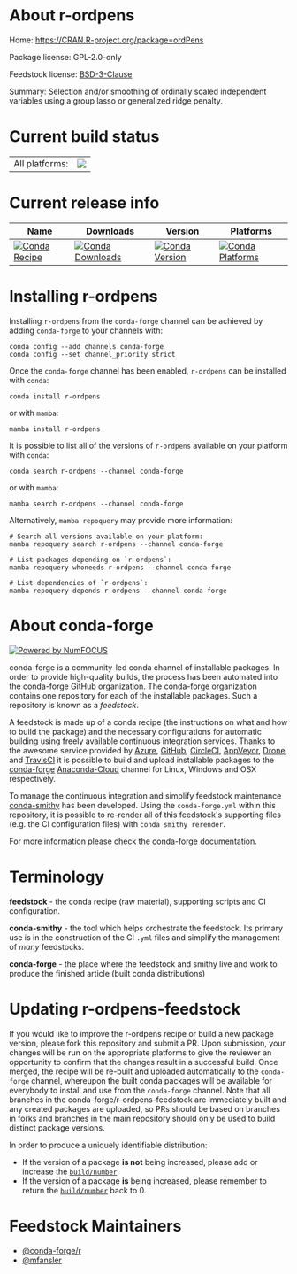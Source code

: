 About r-ordpens
===============

Home: https://CRAN.R-project.org/package=ordPens

Package license: GPL-2.0-only

Feedstock license: [BSD-3-Clause](https://github.com/conda-forge/r-ordpens-feedstock/blob/main/LICENSE.txt)

Summary: Selection and/or smoothing of ordinally scaled independent variables using a group lasso or generalized ridge penalty.

Current build status
====================


<table><tr><td>All platforms:</td>
    <td>
      <a href="https://dev.azure.com/conda-forge/feedstock-builds/_build/latest?definitionId=12386&branchName=main">
        <img src="https://dev.azure.com/conda-forge/feedstock-builds/_apis/build/status/r-ordpens-feedstock?branchName=main">
      </a>
    </td>
  </tr>
</table>

Current release info
====================

| Name | Downloads | Version | Platforms |
| --- | --- | --- | --- |
| [![Conda Recipe](https://img.shields.io/badge/recipe-r--ordpens-green.svg)](https://anaconda.org/conda-forge/r-ordpens) | [![Conda Downloads](https://img.shields.io/conda/dn/conda-forge/r-ordpens.svg)](https://anaconda.org/conda-forge/r-ordpens) | [![Conda Version](https://img.shields.io/conda/vn/conda-forge/r-ordpens.svg)](https://anaconda.org/conda-forge/r-ordpens) | [![Conda Platforms](https://img.shields.io/conda/pn/conda-forge/r-ordpens.svg)](https://anaconda.org/conda-forge/r-ordpens) |

Installing r-ordpens
====================

Installing `r-ordpens` from the `conda-forge` channel can be achieved by adding `conda-forge` to your channels with:

```
conda config --add channels conda-forge
conda config --set channel_priority strict
```

Once the `conda-forge` channel has been enabled, `r-ordpens` can be installed with `conda`:

```
conda install r-ordpens
```

or with `mamba`:

```
mamba install r-ordpens
```

It is possible to list all of the versions of `r-ordpens` available on your platform with `conda`:

```
conda search r-ordpens --channel conda-forge
```

or with `mamba`:

```
mamba search r-ordpens --channel conda-forge
```

Alternatively, `mamba repoquery` may provide more information:

```
# Search all versions available on your platform:
mamba repoquery search r-ordpens --channel conda-forge

# List packages depending on `r-ordpens`:
mamba repoquery whoneeds r-ordpens --channel conda-forge

# List dependencies of `r-ordpens`:
mamba repoquery depends r-ordpens --channel conda-forge
```


About conda-forge
=================

[![Powered by
NumFOCUS](https://img.shields.io/badge/powered%20by-NumFOCUS-orange.svg?style=flat&colorA=E1523D&colorB=007D8A)](https://numfocus.org)

conda-forge is a community-led conda channel of installable packages.
In order to provide high-quality builds, the process has been automated into the
conda-forge GitHub organization. The conda-forge organization contains one repository
for each of the installable packages. Such a repository is known as a *feedstock*.

A feedstock is made up of a conda recipe (the instructions on what and how to build
the package) and the necessary configurations for automatic building using freely
available continuous integration services. Thanks to the awesome service provided by
[Azure](https://azure.microsoft.com/en-us/services/devops/), [GitHub](https://github.com/),
[CircleCI](https://circleci.com/), [AppVeyor](https://www.appveyor.com/),
[Drone](https://cloud.drone.io/welcome), and [TravisCI](https://travis-ci.com/)
it is possible to build and upload installable packages to the
[conda-forge](https://anaconda.org/conda-forge) [Anaconda-Cloud](https://anaconda.org/)
channel for Linux, Windows and OSX respectively.

To manage the continuous integration and simplify feedstock maintenance
[conda-smithy](https://github.com/conda-forge/conda-smithy) has been developed.
Using the ``conda-forge.yml`` within this repository, it is possible to re-render all of
this feedstock's supporting files (e.g. the CI configuration files) with ``conda smithy rerender``.

For more information please check the [conda-forge documentation](https://conda-forge.org/docs/).

Terminology
===========

**feedstock** - the conda recipe (raw material), supporting scripts and CI configuration.

**conda-smithy** - the tool which helps orchestrate the feedstock.
                   Its primary use is in the construction of the CI ``.yml`` files
                   and simplify the management of *many* feedstocks.

**conda-forge** - the place where the feedstock and smithy live and work to
                  produce the finished article (built conda distributions)


Updating r-ordpens-feedstock
============================

If you would like to improve the r-ordpens recipe or build a new
package version, please fork this repository and submit a PR. Upon submission,
your changes will be run on the appropriate platforms to give the reviewer an
opportunity to confirm that the changes result in a successful build. Once
merged, the recipe will be re-built and uploaded automatically to the
`conda-forge` channel, whereupon the built conda packages will be available for
everybody to install and use from the `conda-forge` channel.
Note that all branches in the conda-forge/r-ordpens-feedstock are
immediately built and any created packages are uploaded, so PRs should be based
on branches in forks and branches in the main repository should only be used to
build distinct package versions.

In order to produce a uniquely identifiable distribution:
 * If the version of a package **is not** being increased, please add or increase
   the [``build/number``](https://docs.conda.io/projects/conda-build/en/latest/resources/define-metadata.html#build-number-and-string).
 * If the version of a package **is** being increased, please remember to return
   the [``build/number``](https://docs.conda.io/projects/conda-build/en/latest/resources/define-metadata.html#build-number-and-string)
   back to 0.

Feedstock Maintainers
=====================

* [@conda-forge/r](https://github.com/conda-forge/r/)
* [@mfansler](https://github.com/mfansler/)

